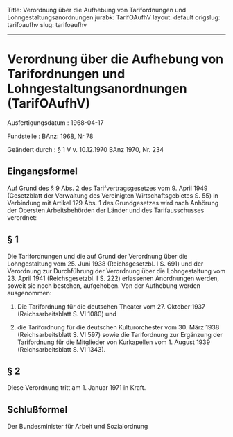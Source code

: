 Title: Verordnung über die Aufhebung von Tarifordnungen und Lohngestaltungsanordnungen
jurabk: TarifOAufhV
layout: default
origslug: tarifoaufhv
slug: tarifoaufhv

---

# Verordnung über die Aufhebung von Tarifordnungen und Lohngestaltungsanordnungen (TarifOAufhV)

Ausfertigungsdatum
:   1968-04-17

Fundstelle
:   BAnz: 1968, Nr 78

Geändert durch
:   § 1 V v. 10.12.1970 BAnz 1970, Nr. 234


## Eingangsformel

Auf Grund des § 9 Abs. 2 des Tarifvertragsgesetzes vom 9. April 1949
(Gesetzblatt der Verwaltung des Vereinigten Wirtschaftsgebietes S. 55)
in Verbindung mit Artikel 129 Abs. 1 des Grundgesetzes wird nach
Anhörung der Obersten Arbeitsbehörden der Länder und des
Tarifausschusses verordnet:


## § 1

Die Tarifordnungen und die auf Grund der Verordnung über die
Lohngestaltung vom 25. Juni 1938 (Reichsgesetzbl. I S. 691) und der
Verordnung zur Durchführung der Verordnung über die Lohngestaltung vom
23\. April 1941 (Reichsgesetzbl. I S. 222) erlassenen Anordnungen
werden, soweit sie noch bestehen, aufgehoben.              Von der
Aufhebung werden ausgenommen:

1.  Die Tarifordnung für die deutschen Theater vom 27. Oktober 1937
    (Reichsarbeitsblatt S. VI 1080) und


2.  die Tarifordnung für die deutschen Kulturorchester vom 30. März 1938
    (Reichsarbeitsblatt S. VI 597) sowie die Tarifordnung zur Ergänzung
    der Tarifordnung für die Mitglieder von Kurkapellen vom 1. August 1939
    (Reichsarbeitsblatt S. VI 1343).





## § 2

Diese Verordnung tritt am 1. Januar 1971 in Kraft.


## Schlußformel

Der Bundesminister für Arbeit und Sozialordnung

